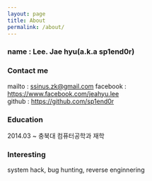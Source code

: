 ```yaml
---
layout: page
title: About
permalink: /about/
---
```


### name : Lee. Jae hyu(a.k.a sp1end0r)

### Contact me

mailto : ssinus.zk@gmail.com
facebook : https://www.facebook.com/jeahyu.lee  
github : https://github.com/sp1end0r  

### Education
2014.03 ~ 충북대 컴퓨터공학과 재학  

### Interesting
system hack, bug hunting, reverse enginnering  
